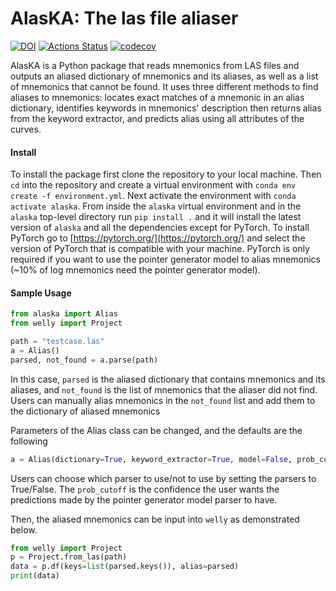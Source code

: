# AlasKA: The las file aliaser

[![DOI](https://zenodo.org/badge/DOI/10.5281/zenodo.4047049.svg)](https://doi.org/10.5281/zenodo.4047049) [![Actions Status](https://github.com/FRI-Energy-Analytics/alaska/workflows/Python%20package/badge.svg)](https://github.com/FRI-Energy-Analytics/alaska/actions) [![codecov](https://codecov.io/gh/FRI-Energy-Analytics/alaska/branch/master/graph/badge.svg)](https://codecov.io/gh/FRI-Energy-Analytics/alaska)

AlasKA is a Python package that reads mnemonics from LAS files and outputs an aliased dictionary of mnemonics and its aliases, as well as a list of mnemonics that cannot be found. It uses three different methods to find aliases to mnemonics: locates exact matches of a mnemonic in an alias dictionary, identifies keywords in mnemonics' description then returns alias from the keyword extractor, and predicts alias using all attributes of the curves.

#### Install

To install the package first clone the repository to your local machine. Then `cd` into the repository and create a virtual environment with `conda env create -f environment.yml`. Next activate the environment with `conda activate alaska`. From inside the `alaska` virtual environment and in the `alaska` top-level directory run `pip install .` and it will install the latest version of `alaska` and all the dependencies except for PyTorch. To install PyTorch go to [https://pytorch.org/](https://pytorch.org/) and select the version of PyTorch that is compatible with your machine. PyTorch is only required if you want to use the pointer generator model to alias mnemonics (~10% of log mnemonics need the pointer generator model).

#### Sample Usage

```python
from alaska import Alias
from welly import Project

path = "testcase.las"
a = Alias()
parsed, not_found = a.parse(path)
```

In this case, `parsed` is the aliased dictionary that contains mnemonics and its aliases, and `not_found` is the list of mnemonics that the aliaser did not find. Users can manually alias mnemonics in the `not_found` list and add them to the dictionary of aliased mnemonics

Parameters of the Alias class can be changed, and the defaults are the following

```python
a = Alias(dictionary=True, keyword_extractor=True, model=False, prob_cutoff=.5)
```

Users can choose which parser to use/not to use by setting the parsers to True/False. The `prob_cutoff` is the confidence the user wants the predictions made by the pointer generator model parser to have.

Then, the aliased mnemonics can be input into `welly` as demonstrated below.

```python
from welly import Project
p = Project.from_las(path)
data = p.df(keys=list(parsed.keys()), alias=parsed)
print(data)
```
